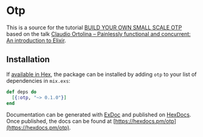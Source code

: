 # Otp

This is a source for the tutorial [BUILD YOUR OWN SMALL SCALE OTP](https://www.dropbox.com/s/gf0iq0bv0rcra70/build-your-own-small-scale-otp.pdf?dl=0) based on the talk [Claudio Ortolina – Painlessly functional and concurrent: An introduction to Elixir](http://www.ustream.tv/recorded/102836446).

## Installation

If [available in Hex](https://hex.pm/docs/publish), the package can be installed
by adding `otp` to your list of dependencies in `mix.exs`:

```elixir
def deps do
  [{:otp, "~> 0.1.0"}]
end
```

Documentation can be generated with [ExDoc](https://github.com/elixir-lang/ex_doc)
and published on [HexDocs](https://hexdocs.pm). Once published, the docs can
be found at [https://hexdocs.pm/otp](https://hexdocs.pm/otp).


